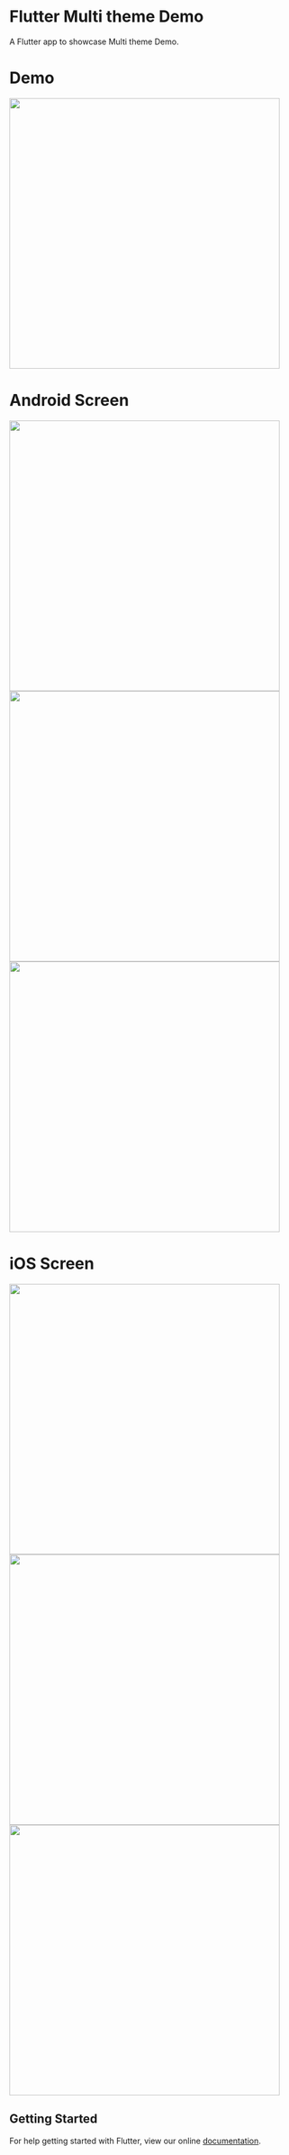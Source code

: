 # Flutter Multi theme Demo

A Flutter app to showcase Multi theme Demo.

# Demo
<img height="480px" src="https://github.com/flutter-devs/flutter_multitheme_demo/blob/flutter_multitheme/screens/demo.gif">



# Android Screen
<img height="480px" src="https://github.com/flutter-devs/flutter_multitheme_demo/blob/flutter_multitheme/screens/android1.png"> <img height="480px" src="https://github.com/flutter-devs/flutter_multitheme_demo/blob/flutter_multitheme/screens/android2.png"> <img height="480px" src="https://github.com/flutter-devs/Flutter_Bakery_App_Demo/blob/cookies_app/screens/android3.png">  


# iOS Screen
<img height="480px" src="https://github.com/flutter-devs/flutter_multitheme_demo/blob/flutter_multitheme/screens/iphone1.png"> <img height="480px" src="https://github.com/flutter-devs/flutter_multitheme_demo/blob/flutter_multitheme/screens/iphone2.png">  <img height="480px" src="https://github.com/flutter-devs/flutter_multitheme_demo/blob/flutter_multitheme/screens/iphone3.png">



## Getting Started

For help getting started with Flutter, view our online
[documentation](https://flutter.io/).